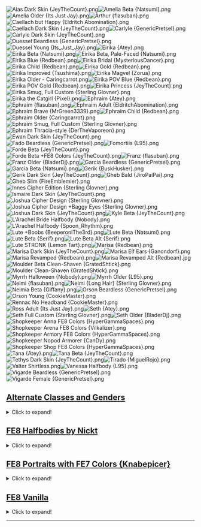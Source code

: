 ![Aias Dark Skin {JeyTheCount}.png](https://raw.githubusercontent.com/Klokinator/FE-Repo/main/Portrait%20Repository/FE08%20Mugs%20(Sacred%20Stones)/Aias%20Dark%20Skin%20(JeyTheCount).png "Aias Dark Skin {JeyTheCount}.png")![Amelia Beta {Natsumi}.png](https://raw.githubusercontent.com/Klokinator/FE-Repo/main/Portrait%20Repository/FE08%20Mugs%20(Sacred%20Stones)/Amelia%20Beta%20(Natsumi).png "Amelia Beta {Natsumi}.png")![Amelia Older {Its Just Jay}.png](https://raw.githubusercontent.com/Klokinator/FE-Repo/main/Portrait%20Repository/FE08%20Mugs%20(Sacred%20Stones)/Amelia%20Older%20%7BIts%20Just%20Jay%7D.png "Amelia Older {Its Just Jay}.png")![Arthur {flasuban}.png](https://raw.githubusercontent.com/Klokinator/FE-Repo/main/Portrait%20Repository/FE08%20Mugs%20(Sacred%20Stones)/Arthur%20(flasuban).png "Arthur {flasuban}.png")![Caellach but Happy {Eldritch Abomination}.png](https://raw.githubusercontent.com/Klokinator/FE-Repo/main/Portrait%20Repository/FE08%20Mugs%20(Sacred%20Stones)/Caellach%20but%20Happy%20(Eldritch%20Abomination).png "Caellach but Happy {Eldritch Abomination}.png")![Caellach Dark Skin {JeyTheCount}.png](https://raw.githubusercontent.com/Klokinator/FE-Repo/main/Portrait%20Repository/FE08%20Mugs%20(Sacred%20Stones)/Caellach%20Dark%20Skin%20(JeyTheCount).png "Caellach Dark Skin {JeyTheCount}.png")![Carlyle {GenericPretsel}.png](https://raw.githubusercontent.com/Klokinator/FE-Repo/main/Portrait%20Repository/FE08%20Mugs%20(Sacred%20Stones)/Carlyle%20(GenericPretsel).png "Carlyle {GenericPretsel}.png")![Carlyle Dark Skin {JeyTheCount}.png](https://raw.githubusercontent.com/Klokinator/FE-Repo/main/Portrait%20Repository/FE08%20Mugs%20(Sacred%20Stones)/Carlyle%20Dark%20Skin%20(JeyTheCount).png "Carlyle Dark Skin {JeyTheCount}.png")![Duessel Beardless {GenericPretsel}.png](https://raw.githubusercontent.com/Klokinator/FE-Repo/main/Portrait%20Repository/FE08%20Mugs%20(Sacred%20Stones)/Duessel%20Beardless%20(GenericPretsel).png "Duessel Beardless {GenericPretsel}.png")![Duessel Young {Its_Just_Jay}.png](https://raw.githubusercontent.com/Klokinator/FE-Repo/main/Portrait%20Repository/FE08%20Mugs%20(Sacred%20Stones)/Duessel%20Young%20(Its_Just_Jay).png "Duessel Young {Its_Just_Jay}.png")![Eirika {Atey}.png](https://raw.githubusercontent.com/Klokinator/FE-Repo/main/Portrait%20Repository/FE08%20Mugs%20(Sacred%20Stones)/Eirika%20(Atey).png "Eirika {Atey}.png")![Eirika Beta {Natsumi}.png](https://raw.githubusercontent.com/Klokinator/FE-Repo/main/Portrait%20Repository/FE08%20Mugs%20(Sacred%20Stones)/Eirika%20Beta%20(Natsumi).png "Eirika Beta {Natsumi}.png")![Eirika Beta, Pale-Faced {Natsumi}.png](https://raw.githubusercontent.com/Klokinator/FE-Repo/main/Portrait%20Repository/FE08%20Mugs%20(Sacred%20Stones)/Eirika%20Beta,%20Pale-Faced%20(Natsumi).png "Eirika Beta, Pale-Faced {Natsumi}.png")![Eirika Blue {Redbean}.png](https://raw.githubusercontent.com/Klokinator/FE-Repo/main/Portrait%20Repository/FE08%20Mugs%20(Sacred%20Stones)/Eirika%20Blue%20%7BRedbean%7D.png "Eirika Blue {Redbean}.png")![Eirika Bridal {MysteriousDancer}.png](https://raw.githubusercontent.com/Klokinator/FE-Repo/main/Portrait%20Repository/FE08%20Mugs%20(Sacred%20Stones)/Eirika%20Bridal%20(MysteriousDancer).png "Eirika Bridal {MysteriousDancer}.png")![Eirika Child {Redbean}.png](https://raw.githubusercontent.com/Klokinator/FE-Repo/main/Portrait%20Repository/FE08%20Mugs%20(Sacred%20Stones)/Eirika%20Child%20(Redbean).png "Eirika Child {Redbean}.png")![Eirika Gold {Redbean}.png](https://raw.githubusercontent.com/Klokinator/FE-Repo/main/Portrait%20Repository/FE08%20Mugs%20(Sacred%20Stones)/Eirika%20Gold%20%7BRedbean%7D.png "Eirika Gold {Redbean}.png")![Eirika Improved {Tsushima}.png](https://raw.githubusercontent.com/Klokinator/FE-Repo/main/Portrait%20Repository/FE08%20Mugs%20(Sacred%20Stones)/Eirika%20Improved%20(Tsushima).png "Eirika Improved {Tsushima}.png")![Eirika Magvel {Zorua}.png](https://raw.githubusercontent.com/Klokinator/FE-Repo/main/Portrait%20Repository/FE08%20Mugs%20(Sacred%20Stones)/Eirika%20Magvel%20(Zorua).png "Eirika Magvel {Zorua}.png")![Eirika Older - Caringcarrot.png](https://raw.githubusercontent.com/Klokinator/FE-Repo/main/Portrait%20Repository/FE08%20Mugs%20(Sacred%20Stones)/Eirika%20Older%20-%20Caringcarrot.png "Eirika Older - Caringcarrot.png")![Eirika POV Blue {Redbean}.png](https://raw.githubusercontent.com/Klokinator/FE-Repo/main/Portrait%20Repository/FE08%20Mugs%20(Sacred%20Stones)/Eirika%20POV%20Blue%20%7BRedbean%7D.png "Eirika POV Blue {Redbean}.png")![Eirika POV Gold {Redbean}.png](https://raw.githubusercontent.com/Klokinator/FE-Repo/main/Portrait%20Repository/FE08%20Mugs%20(Sacred%20Stones)/Eirika%20POV%20Gold%20%7BRedbean%7D.png "Eirika POV Gold {Redbean}.png")![Eirika Princess {JeyTheCount}.png](https://raw.githubusercontent.com/Klokinator/FE-Repo/main/Portrait%20Repository/FE08%20Mugs%20(Sacred%20Stones)/Eirika%20Princess%20(JeyTheCount).png "Eirika Princess {JeyTheCount}.png")![Eirika Smug, Full Custom {Sterling Glovner}.png](https://raw.githubusercontent.com/Klokinator/FE-Repo/main/Portrait%20Repository/FE08%20Mugs%20(Sacred%20Stones)/Eirika%20Smug,%20Full%20Custom%20(Sterling%20Glovner).png "Eirika Smug, Full Custom {Sterling Glovner}.png")![Eirika the Catgirl {Pixel}.png](https://raw.githubusercontent.com/Klokinator/FE-Repo/main/Portrait%20Repository/FE08%20Mugs%20(Sacred%20Stones)/Eirika%20the%20Catgirl%20(Pixel).png "Eirika the Catgirl {Pixel}.png")![Ephraim {Atey}.png](https://raw.githubusercontent.com/Klokinator/FE-Repo/main/Portrait%20Repository/FE08%20Mugs%20(Sacred%20Stones)/Ephraim%20(Atey).png "Ephraim {Atey}.png")![Ephraim {flasuban}.png](https://raw.githubusercontent.com/Klokinator/FE-Repo/main/Portrait%20Repository/FE08%20Mugs%20(Sacred%20Stones)/Ephraim%20(flasuban).png "Ephraim {flasuban}.png")![Ephraim Adult {EldritchAbomination}.png](https://raw.githubusercontent.com/Klokinator/FE-Repo/main/Portrait%20Repository/FE08%20Mugs%20(Sacred%20Stones)/Ephraim%20Adult%20(EldritchAbomination).png "Ephraim Adult {EldritchAbomination}.png")![Ephraim Brave {MrGreen3339}.png](https://raw.githubusercontent.com/Klokinator/FE-Repo/main/Portrait%20Repository/FE08%20Mugs%20(Sacred%20Stones)/Ephraim%20Brave%20(MrGreen3339).png "Ephraim Brave {MrGreen3339}.png")![Ephraim Child {Redbean}.png](https://raw.githubusercontent.com/Klokinator/FE-Repo/main/Portrait%20Repository/FE08%20Mugs%20(Sacred%20Stones)/Ephraim%20Child%20(Redbean).png "Ephraim Child {Redbean}.png")![Ephraim Older {Caringcarrot}.png](https://raw.githubusercontent.com/Klokinator/FE-Repo/main/Portrait%20Repository/FE08%20Mugs%20(Sacred%20Stones)/Ephraim%20Older%20(Caringcarrot).png "Ephraim Older {Caringcarrot}.png")![Ephraim Smug, Full Custom {Sterling Glovner}.png](https://raw.githubusercontent.com/Klokinator/FE-Repo/main/Portrait%20Repository/FE08%20Mugs%20(Sacred%20Stones)/Ephraim%20Smug,%20Full%20Custom%20(Sterling%20Glovner).png "Ephraim Smug, Full Custom {Sterling Glovner}.png")![Ephraim Thracia-style {DerTheVaporeon}.png](https://raw.githubusercontent.com/Klokinator/FE-Repo/main/Portrait%20Repository/FE08%20Mugs%20(Sacred%20Stones)/Ephraim%20Thracia-style%20(DerTheVaporeon).png "Ephraim Thracia-style {DerTheVaporeon}.png")![Ewan Dark Skin {JeyTheCount}.png](https://raw.githubusercontent.com/Klokinator/FE-Repo/main/Portrait%20Repository/FE08%20Mugs%20(Sacred%20Stones)/Ewan%20Dark%20Skin%20(JeyTheCount).png "Ewan Dark Skin {JeyTheCount}.png")![Fado Beardless {GenericPretsel}.png](https://raw.githubusercontent.com/Klokinator/FE-Repo/main/Portrait%20Repository/FE08%20Mugs%20(Sacred%20Stones)/Fado%20Beardless%20(GenericPretsel).png "Fado Beardless {GenericPretsel}.png")![Fomortiis {L95}.png](https://raw.githubusercontent.com/Klokinator/FE-Repo/main/Portrait%20Repository/FE08%20Mugs%20(Sacred%20Stones)/Fomortiis%20(L95).png "Fomortiis {L95}.png")![Forde Beta {JeyTheCount}.png](https://raw.githubusercontent.com/Klokinator/FE-Repo/main/Portrait%20Repository/FE08%20Mugs%20(Sacred%20Stones)/Forde%20Beta%20(JeyTheCount).png "Forde Beta {JeyTheCount}.png")![Forde Beta +FE8 Colors {JeyTheCount}.png](https://raw.githubusercontent.com/Klokinator/FE-Repo/main/Portrait%20Repository/FE08%20Mugs%20(Sacred%20Stones)/Forde%20Beta%20%2BFE8%20Colors%20(JeyTheCount).png "Forde Beta +FE8 Colors {JeyTheCount}.png")![Franz {flasuban}.png](https://raw.githubusercontent.com/Klokinator/FE-Repo/main/Portrait%20Repository/FE08%20Mugs%20(Sacred%20Stones)/Franz%20(flasuban).png "Franz {flasuban}.png")![Franz Older {BladerDj}.png](https://raw.githubusercontent.com/Klokinator/FE-Repo/main/Portrait%20Repository/FE08%20Mugs%20(Sacred%20Stones)/Franz%20Older%20(BladerDj).png "Franz Older {BladerDj}.png")![Garcia Beardless {GenericPretsel}.png](https://raw.githubusercontent.com/Klokinator/FE-Repo/main/Portrait%20Repository/FE08%20Mugs%20(Sacred%20Stones)/Garcia%20Beardless%20(GenericPretsel).png "Garcia Beardless {GenericPretsel}.png")![Garcia Beta {Natsumi}.png](https://raw.githubusercontent.com/Klokinator/FE-Repo/main/Portrait%20Repository/FE08%20Mugs%20(Sacred%20Stones)/Garcia%20Beta%20(Natsumi).png "Garcia Beta {Natsumi}.png")![Gerik {BuskHusker}.png](https://raw.githubusercontent.com/Klokinator/FE-Repo/main/Portrait%20Repository/FE08%20Mugs%20(Sacred%20Stones)/Gerik%20(BuskHusker).png "Gerik {BuskHusker}.png")![Gerik Dark Skin {JeyTheCount}.png](https://raw.githubusercontent.com/Klokinator/FE-Repo/main/Portrait%20Repository/FE08%20Mugs%20(Sacred%20Stones)/Gerik%20Dark%20Skin%20(JeyTheCount).png "Gerik Dark Skin {JeyTheCount}.png")![Gheb Bald {JiroPaiPai}.png](https://raw.githubusercontent.com/Klokinator/FE-Repo/main/Portrait%20Repository/FE08%20Mugs%20(Sacred%20Stones)/Gheb%20Bald%20(JiroPaiPai).png "Gheb Bald {JiroPaiPai}.png")![Gheb Slim {FireEmblemier}.png](https://raw.githubusercontent.com/Klokinator/FE-Repo/main/Portrait%20Repository/FE08%20Mugs%20(Sacred%20Stones)/Gheb%20Slim%20(FireEmblemier).png "Gheb Slim {FireEmblemier}.png")![Innes Cipher Edition {Sterling Glovner}.png](https://raw.githubusercontent.com/Klokinator/FE-Repo/main/Portrait%20Repository/FE08%20Mugs%20(Sacred%20Stones)/Innes%20Cipher%20Edition%20(Sterling%20Glovner).png "Innes Cipher Edition {Sterling Glovner}.png")![Ismaire Dark Skin {JeyTheCount}.png](https://raw.githubusercontent.com/Klokinator/FE-Repo/main/Portrait%20Repository/FE08%20Mugs%20(Sacred%20Stones)/Ismaire%20Dark%20Skin%20(JeyTheCount).png "Ismaire Dark Skin {JeyTheCount}.png")![Joshua Cipher Design {Sterling Glovner}.png](https://raw.githubusercontent.com/Klokinator/FE-Repo/main/Portrait%20Repository/FE08%20Mugs%20(Sacred%20Stones)/Joshua%20Cipher%20Design%20(Sterling%20Glovner).png "Joshua Cipher Design {Sterling Glovner}.png")![Joshua Cipher Design +Baggy Eyes {Sterling Glovner}.png](https://raw.githubusercontent.com/Klokinator/FE-Repo/main/Portrait%20Repository/FE08%20Mugs%20(Sacred%20Stones)/Joshua%20Cipher%20Design%20%2BBaggy%20Eyes%20(Sterling%20Glovner).png "Joshua Cipher Design +Baggy Eyes {Sterling Glovner}.png")![Joshua Dark Skin {JeyTheCount}.png](https://raw.githubusercontent.com/Klokinator/FE-Repo/main/Portrait%20Repository/FE08%20Mugs%20(Sacred%20Stones)/Joshua%20Dark%20Skin%20(JeyTheCount).png "Joshua Dark Skin {JeyTheCount}.png")![Kyle Beta {JeyTheCount}.png](https://raw.githubusercontent.com/Klokinator/FE-Repo/main/Portrait%20Repository/FE08%20Mugs%20(Sacred%20Stones)/Kyle%20Beta%20(JeyTheCount).png "Kyle Beta {JeyTheCount}.png")![L'Arachel Bride Halfbody {Nobody}.png](https://raw.githubusercontent.com/Klokinator/FE-Repo/main/Portrait%20Repository/FE08%20Mugs%20(Sacred%20Stones)/L'Arachel%20Bride%20Halfbody%20(Nobody).png "L'Arachel Bride Halfbody {Nobody}.png")![L'Arachel Halfbody {Spoon_Rhythm}.png](https://raw.githubusercontent.com/Klokinator/FE-Repo/main/Portrait%20Repository/FE08%20Mugs%20(Sacred%20Stones)/L'Arachel%20Halfbody%20(Spoon_Rhythm).png "L'Arachel Halfbody {Spoon_Rhythm}.png")![Lute +Boobs {BeeperoniThe3rd}.png](https://raw.githubusercontent.com/Klokinator/FE-Repo/main/Portrait%20Repository/FE08%20Mugs%20(Sacred%20Stones)/Lute%20%2BBoobs%20%7BBeeperoniThe3rd%7D.png "Lute +Boobs {BeeperoniThe3rd}.png")![Lute Beta {Natsumi}.png](https://raw.githubusercontent.com/Klokinator/FE-Repo/main/Portrait%20Repository/FE08%20Mugs%20(Sacred%20Stones)/Lute%20Beta%20(Natsumi).png "Lute Beta {Natsumi}.png")![Lute Beta {Serif}.png](https://raw.githubusercontent.com/Klokinator/FE-Repo/main/Portrait%20Repository/FE08%20Mugs%20(Sacred%20Stones)/Lute%20Beta%20(Serif).png "Lute Beta {Serif}.png")![Lute Beta Alt {Serif}.png](https://raw.githubusercontent.com/Klokinator/FE-Repo/main/Portrait%20Repository/FE08%20Mugs%20(Sacred%20Stones)/Lute%20Beta%20Alt%20(Serif).png "Lute Beta Alt {Serif}.png")![Lute STRONK {Lemon Tart}.png](https://raw.githubusercontent.com/Klokinator/FE-Repo/main/Portrait%20Repository/FE08%20Mugs%20(Sacred%20Stones)/Lute%20STRONK%20%7BLemon%20Tart%7D.png "Lute STRONK {Lemon Tart}.png")![Marisa {Redbean}.png](https://raw.githubusercontent.com/Klokinator/FE-Repo/main/Portrait%20Repository/FE08%20Mugs%20(Sacred%20Stones)/Marisa%20(Redbean).png "Marisa {Redbean}.png")![Marisa Dark Skin {JeyTheCount}.png](https://raw.githubusercontent.com/Klokinator/FE-Repo/main/Portrait%20Repository/FE08%20Mugs%20(Sacred%20Stones)/Marisa%20Dark%20Skin%20(JeyTheCount).png "Marisa Dark Skin {JeyTheCount}.png")![Marisa Elf Ears {Ganondorf}.png](https://raw.githubusercontent.com/Klokinator/FE-Repo/main/Portrait%20Repository/FE08%20Mugs%20(Sacred%20Stones)/Marisa%20Elf%20Ears%20(Ganondorf).png "Marisa Elf Ears {Ganondorf}.png")![Marisa Revamped {Redbean}.png](https://raw.githubusercontent.com/Klokinator/FE-Repo/main/Portrait%20Repository/FE08%20Mugs%20(Sacred%20Stones)/Marisa%20Revamped%20(Redbean).png "Marisa Revamped {Redbean}.png")![Marisa Revamped Alt {Redbean}.jpg](https://raw.githubusercontent.com/Klokinator/FE-Repo/main/Portrait%20Repository/FE08%20Mugs%20(Sacred%20Stones)/Marisa%20Revamped%20Alt%20(Redbean).jpg "Marisa Revamped Alt {Redbean}.jpg")![Moulder Beta Clean-Shaven {GratedShtick}.png](https://raw.githubusercontent.com/Klokinator/FE-Repo/main/Portrait%20Repository/FE08%20Mugs%20(Sacred%20Stones)/Moulder%20Beta%20Clean-Shaven%20(GratedShtick).png "Moulder Beta Clean-Shaven {GratedShtick}.png")![Moulder Clean-Shaven {GratedShtick}.png](https://raw.githubusercontent.com/Klokinator/FE-Repo/main/Portrait%20Repository/FE08%20Mugs%20(Sacred%20Stones)/Moulder%20Clean-Shaven%20(GratedShtick).png "Moulder Clean-Shaven {GratedShtick}.png")![Myrrh Halloween {Nobody}.png](https://raw.githubusercontent.com/Klokinator/FE-Repo/main/Portrait%20Repository/FE08%20Mugs%20(Sacred%20Stones)/Myrrh%20Halloween%20(Nobody).png "Myrrh Halloween {Nobody}.png")![Myrrh Older {L95}.png](https://raw.githubusercontent.com/Klokinator/FE-Repo/main/Portrait%20Repository/FE08%20Mugs%20(Sacred%20Stones)/Myrrh%20Older%20(L95).png "Myrrh Older {L95}.png")![Neimi {flasuban}.png](https://raw.githubusercontent.com/Klokinator/FE-Repo/main/Portrait%20Repository/FE08%20Mugs%20(Sacred%20Stones)/Neimi%20(flasuban).png "Neimi {flasuban}.png")![Neimi {Long Hair} {Sterling Glovner}.png](https://raw.githubusercontent.com/Klokinator/FE-Repo/main/Portrait%20Repository/FE08%20Mugs%20(Sacred%20Stones)/Neimi%20(Long%20Hair)%20%7BSterling%20Glovner%7D.png "Neimi {Long Hair} {Sterling Glovner}.png")![Neimia Beta {Giffany}.png](https://raw.githubusercontent.com/Klokinator/FE-Repo/main/Portrait%20Repository/FE08%20Mugs%20(Sacred%20Stones)/Neimia%20Beta%20(Giffany).png "Neimia Beta {Giffany}.png")![Orson Beardless {GenericPretsel}.png](https://raw.githubusercontent.com/Klokinator/FE-Repo/main/Portrait%20Repository/FE08%20Mugs%20(Sacred%20Stones)/Orson%20Beardless%20(GenericPretsel).png "Orson Beardless {GenericPretsel}.png")![Orson Young {CookieMaster}.png](https://raw.githubusercontent.com/Klokinator/FE-Repo/main/Portrait%20Repository/FE08%20Mugs%20(Sacred%20Stones)/Orson%20Young%20(CookieMaster).png "Orson Young {CookieMaster}.png")![Rennac No Headband {CookieMaster}.png](https://raw.githubusercontent.com/Klokinator/FE-Repo/main/Portrait%20Repository/FE08%20Mugs%20(Sacred%20Stones)/Rennac%20No%20Headband%20(CookieMaster).png "Rennac No Headband {CookieMaster}.png")![Ross Adult {Its Just Jay}.png](https://raw.githubusercontent.com/Klokinator/FE-Repo/main/Portrait%20Repository/FE08%20Mugs%20(Sacred%20Stones)/Ross%20Adult%20%7BIts%20Just%20Jay%7D.png "Ross Adult {Its Just Jay}.png")![Seth {Atey}.png](https://raw.githubusercontent.com/Klokinator/FE-Repo/main/Portrait%20Repository/FE08%20Mugs%20(Sacred%20Stones)/Seth%20(Atey).png "Seth {Atey}.png")![Seth Full Custom {Sterling Glovner}.png](https://raw.githubusercontent.com/Klokinator/FE-Repo/main/Portrait%20Repository/FE08%20Mugs%20(Sacred%20Stones)/Seth%20Full%20Custom%20(Sterling%20Glovner).png "Seth Full Custom {Sterling Glovner}.png")![Seth Older {BladerDj}.png](https://raw.githubusercontent.com/Klokinator/FE-Repo/main/Portrait%20Repository/FE08%20Mugs%20(Sacred%20Stones)/Seth%20Older%20(BladerDj).png "Seth Older {BladerDj}.png")![Shopkeeper Anna FE8 Colors {HyperGammaSpaces}.png](https://raw.githubusercontent.com/Klokinator/FE-Repo/main/Portrait%20Repository/FE08%20Mugs%20(Sacred%20Stones)/Shopkeeper%20Anna%20FE8%20Colors%20(HyperGammaSpaces).png "Shopkeeper Anna FE8 Colors {HyperGammaSpaces}.png")![Shopkeeper Arena FE8 Colors {Vilkalizer}.png](https://raw.githubusercontent.com/Klokinator/FE-Repo/main/Portrait%20Repository/FE08%20Mugs%20(Sacred%20Stones)/Shopkeeper%20Arena%20FE8%20Colors%20(Vilkalizer).png "Shopkeeper Arena FE8 Colors {Vilkalizer}.png")![Shopkeeper Armory FE8 Colors {HyperGammaSpaces}.png](https://raw.githubusercontent.com/Klokinator/FE-Repo/main/Portrait%20Repository/FE08%20Mugs%20(Sacred%20Stones)/Shopkeeper%20Armory%20FE8%20Colors%20(HyperGammaSpaces).png "Shopkeeper Armory FE8 Colors {HyperGammaSpaces}.png")![Shopkeeper Nopod Armorer {CanDy}.png](https://raw.githubusercontent.com/Klokinator/FE-Repo/main/Portrait%20Repository/FE08%20Mugs%20(Sacred%20Stones)/Shopkeeper%20Nopod%20Armorer%20(CanDy).png "Shopkeeper Nopod Armorer {CanDy}.png")![Shopkeeper Shop FE8 Colors {HyperGammaSpaces}.png](https://raw.githubusercontent.com/Klokinator/FE-Repo/main/Portrait%20Repository/FE08%20Mugs%20(Sacred%20Stones)/Shopkeeper%20Shop%20FE8%20Colors%20(HyperGammaSpaces).png "Shopkeeper Shop FE8 Colors {HyperGammaSpaces}.png")![Tana {Atey}.png](https://raw.githubusercontent.com/Klokinator/FE-Repo/main/Portrait%20Repository/FE08%20Mugs%20(Sacred%20Stones)/Tana%20(Atey).png "Tana {Atey}.png")![Tana Beta {JeyTheCount}.png](https://raw.githubusercontent.com/Klokinator/FE-Repo/main/Portrait%20Repository/FE08%20Mugs%20(Sacred%20Stones)/Tana%20Beta%20(JeyTheCount).png "Tana Beta {JeyTheCount}.png")![Tethys Dark Skin {JeyTheCount}.png](https://raw.githubusercontent.com/Klokinator/FE-Repo/main/Portrait%20Repository/FE08%20Mugs%20(Sacred%20Stones)/Tethys%20Dark%20Skin%20(JeyTheCount).png "Tethys Dark Skin {JeyTheCount}.png")![Tirado {MiguelRojo}.png](https://raw.githubusercontent.com/Klokinator/FE-Repo/main/Portrait%20Repository/FE08%20Mugs%20(Sacred%20Stones)/Tirado%20(MiguelRojo).png "Tirado {MiguelRojo}.png")![Valter Shirtless.png](https://raw.githubusercontent.com/Klokinator/FE-Repo/main/Portrait%20Repository/FE08%20Mugs%20(Sacred%20Stones)/Valter%20Shirtless.png "Valter Shirtless.png")![Vanessa Halfbody {L95}.png](https://raw.githubusercontent.com/Klokinator/FE-Repo/main/Portrait%20Repository/FE08%20Mugs%20(Sacred%20Stones)/Vanessa%20Halfbody%20(L95).png "Vanessa Halfbody {L95}.png")![Vigarde Beardless {GenericPretsel}.png](https://raw.githubusercontent.com/Klokinator/FE-Repo/main/Portrait%20Repository/FE08%20Mugs%20(Sacred%20Stones)/Vigarde%20Beardless%20(GenericPretsel).png "Vigarde Beardless {GenericPretsel}.png")![Vigarde Female {GenericPretsel}.png](https://raw.githubusercontent.com/Klokinator/FE-Repo/main/Portrait%20Repository/FE08%20Mugs%20(Sacred%20Stones)/Vigarde%20Female%20(GenericPretsel).png "Vigarde Female {GenericPretsel}.png")

## [Alternate Classes and Genders](Alternate%20Classes%20and%20Genders)

<details><summary>Click to expand!</summary>

![Eirika Cyberpunk {Rainlash}.png](https://raw.githubusercontent.com/Klokinator/FE-Repo/main/Portrait%20Repository/FE08%20Mugs%20(Sacred%20Stones)/Alternate%20Classes%20and%20Genders/Eirika%20Cyberpunk%20(Rainlash).png "Eirika Cyberpunk {Rainlash}.png")![Eirika Karl Marx - Eirikarl {Vilkalizer}.png](https://raw.githubusercontent.com/Klokinator/FE-Repo/main/Portrait%20Repository/FE08%20Mugs%20(Sacred%20Stones)/Alternate%20Classes%20and%20Genders/Eirika%20Karl%20Marx%20-%20Eirikarl%20(Vilkalizer).png "Eirika Karl Marx - Eirikarl {Vilkalizer}.png")![Ephrian Great Knight {Garytop}.png](https://raw.githubusercontent.com/Klokinator/FE-Repo/main/Portrait%20Repository/FE08%20Mugs%20(Sacred%20Stones)/Alternate%20Classes%20and%20Genders/Ephrian%20Great%20Knight%20%7BGarytop%7D.png "Ephrian Great Knight {Garytop}.png")![Gheb 'Gertrude' {MysteriousDancer}.png](https://raw.githubusercontent.com/Klokinator/FE-Repo/main/Portrait%20Repository/FE08%20Mugs%20(Sacred%20Stones)/Alternate%20Classes%20and%20Genders/Gheb%20'Gertrude'%20(MysteriousDancer).png "Gheb 'Gertrude' {MysteriousDancer}.png")![Joshua Bard {MeatOfJustice}.png](https://raw.githubusercontent.com/Klokinator/FE-Repo/main/Portrait%20Repository/FE08%20Mugs%20(Sacred%20Stones)/Alternate%20Classes%20and%20Genders/Joshua%20Bard%20%7BMeatOfJustice%7D.png "Joshua Bard {MeatOfJustice}.png")![Orson the Mage Knight {Ereshkigal}.png](https://raw.githubusercontent.com/Klokinator/FE-Repo/main/Portrait%20Repository/FE08%20Mugs%20(Sacred%20Stones)/Alternate%20Classes%20and%20Genders/Orson%20the%20Mage%20Knight%20(Ereshkigal).png "Orson the Mage Knight {Ereshkigal}.png")![Seth Female {Dai}.gif](https://raw.githubusercontent.com/Klokinator/FE-Repo/main/Portrait%20Repository/FE08%20Mugs%20(Sacred%20Stones)/Alternate%20Classes%20and%20Genders/Seth%20Female%20(Dai).gif "Seth Female {Dai}.gif")![Seth Female {Mewiyev}.png](https://raw.githubusercontent.com/Klokinator/FE-Repo/main/Portrait%20Repository/FE08%20Mugs%20(Sacred%20Stones)/Alternate%20Classes%20and%20Genders/Seth%20Female%20(Mewiyev).png "Seth Female {Mewiyev}.png")



----



</details>

## [FE8 Halfbodies by Nickt](FE8%20Halfbodies%20by%20Nickt)

<details><summary>Click to expand!</summary>

![Amelia.png](https://raw.githubusercontent.com/Klokinator/FE-Repo/main/Portrait%20Repository/FE08%20Mugs%20(Sacred%20Stones)/FE8%20Halfbodies%20by%20Nickt/Amelia.png "Amelia.png")![Eirika.png](https://raw.githubusercontent.com/Klokinator/FE-Repo/main/Portrait%20Repository/FE08%20Mugs%20(Sacred%20Stones)/FE8%20Halfbodies%20by%20Nickt/Eirika.png "Eirika.png")![Ephraim.png](https://raw.githubusercontent.com/Klokinator/FE-Repo/main/Portrait%20Repository/FE08%20Mugs%20(Sacred%20Stones)/FE8%20Halfbodies%20by%20Nickt/Ephraim.png "Ephraim.png")![Forde.png](https://raw.githubusercontent.com/Klokinator/FE-Repo/main/Portrait%20Repository/FE08%20Mugs%20(Sacred%20Stones)/FE8%20Halfbodies%20by%20Nickt/Forde.png "Forde.png")![Joshua.png](https://raw.githubusercontent.com/Klokinator/FE-Repo/main/Portrait%20Repository/FE08%20Mugs%20(Sacred%20Stones)/FE8%20Halfbodies%20by%20Nickt/Joshua.png "Joshua.png")![Kyle.png](https://raw.githubusercontent.com/Klokinator/FE-Repo/main/Portrait%20Repository/FE08%20Mugs%20(Sacred%20Stones)/FE8%20Halfbodies%20by%20Nickt/Kyle.png "Kyle.png")![Lyon.png](https://raw.githubusercontent.com/Klokinator/FE-Repo/main/Portrait%20Repository/FE08%20Mugs%20(Sacred%20Stones)/FE8%20Halfbodies%20by%20Nickt/Lyon.png "Lyon.png")![Neimi.png](https://raw.githubusercontent.com/Klokinator/FE-Repo/main/Portrait%20Repository/FE08%20Mugs%20(Sacred%20Stones)/FE8%20Halfbodies%20by%20Nickt/Neimi.png "Neimi.png")![Seth.png](https://raw.githubusercontent.com/Klokinator/FE-Repo/main/Portrait%20Repository/FE08%20Mugs%20(Sacred%20Stones)/FE8%20Halfbodies%20by%20Nickt/Seth.png "Seth.png")![Valter.png](https://raw.githubusercontent.com/Klokinator/FE-Repo/main/Portrait%20Repository/FE08%20Mugs%20(Sacred%20Stones)/FE8%20Halfbodies%20by%20Nickt/Valter.png "Valter.png")



----



</details>

## [FE8 Portraits with FE7 Colors {Knabepicer}](FE8%20Portraits%20with%20FE7%20Colors%20%7BKnabepicer%7D)

<details><summary>Click to expand!</summary>

![Aias.png](https://raw.githubusercontent.com/Klokinator/FE-Repo/main/Portrait%20Repository/FE08%20Mugs%20(Sacred%20Stones)/FE8%20Portraits%20with%20FE7%20Colors%20%7BKnabepicer%7D/Aias.png "Aias.png")![Amelia.png](https://raw.githubusercontent.com/Klokinator/FE-Repo/main/Portrait%20Repository/FE08%20Mugs%20(Sacred%20Stones)/FE8%20Portraits%20with%20FE7%20Colors%20%7BKnabepicer%7D/Amelia.png "Amelia.png")![anna.png](https://raw.githubusercontent.com/Klokinator/FE-Repo/main/Portrait%20Repository/FE08%20Mugs%20(Sacred%20Stones)/FE8%20Portraits%20with%20FE7%20Colors%20%7BKnabepicer%7D/anna.png "anna.png")![Artur.png](https://raw.githubusercontent.com/Klokinator/FE-Repo/main/Portrait%20Repository/FE08%20Mugs%20(Sacred%20Stones)/FE8%20Portraits%20with%20FE7%20Colors%20%7BKnabepicer%7D/Artur.png "Artur.png")![bazba.png](https://raw.githubusercontent.com/Klokinator/FE-Repo/main/Portrait%20Repository/FE08%20Mugs%20(Sacred%20Stones)/FE8%20Portraits%20with%20FE7%20Colors%20%7BKnabepicer%7D/bazba.png "bazba.png")![beran.png](https://raw.githubusercontent.com/Klokinator/FE-Repo/main/Portrait%20Repository/FE08%20Mugs%20(Sacred%20Stones)/FE8%20Portraits%20with%20FE7%20Colors%20%7BKnabepicer%7D/beran.png "beran.png")![binks.png](https://raw.githubusercontent.com/Klokinator/FE-Repo/main/Portrait%20Repository/FE08%20Mugs%20(Sacred%20Stones)/FE8%20Portraits%20with%20FE7%20Colors%20%7BKnabepicer%7D/binks.png "binks.png")![bone.png](https://raw.githubusercontent.com/Klokinator/FE-Repo/main/Portrait%20Repository/FE08%20Mugs%20(Sacred%20Stones)/FE8%20Portraits%20with%20FE7%20Colors%20%7BKnabepicer%7D/bone.png "bone.png")![breguet.png](https://raw.githubusercontent.com/Klokinator/FE-Repo/main/Portrait%20Repository/FE08%20Mugs%20(Sacred%20Stones)/FE8%20Portraits%20with%20FE7%20Colors%20%7BKnabepicer%7D/breguet.png "breguet.png")![brigand bandana.png](https://raw.githubusercontent.com/Klokinator/FE-Repo/main/Portrait%20Repository/FE08%20Mugs%20(Sacred%20Stones)/FE8%20Portraits%20with%20FE7%20Colors%20%7BKnabepicer%7D/brigand%20bandana.png "brigand bandana.png")![brigand unused.png](https://raw.githubusercontent.com/Klokinator/FE-Repo/main/Portrait%20Repository/FE08%20Mugs%20(Sacred%20Stones)/FE8%20Portraits%20with%20FE7%20Colors%20%7BKnabepicer%7D/brigand%20unused.png "brigand unused.png")![caellach.png](https://raw.githubusercontent.com/Klokinator/FE-Repo/main/Portrait%20Repository/FE08%20Mugs%20(Sacred%20Stones)/FE8%20Portraits%20with%20FE7%20Colors%20%7BKnabepicer%7D/caellach.png "caellach.png")![carlyle.png](https://raw.githubusercontent.com/Klokinator/FE-Repo/main/Portrait%20Repository/FE08%20Mugs%20(Sacred%20Stones)/FE8%20Portraits%20with%20FE7%20Colors%20%7BKnabepicer%7D/carlyle.png "carlyle.png")![colm.png](https://raw.githubusercontent.com/Klokinator/FE-Repo/main/Portrait%20Repository/FE08%20Mugs%20(Sacred%20Stones)/FE8%20Portraits%20with%20FE7%20Colors%20%7BKnabepicer%7D/colm.png "colm.png")![cormag.png](https://raw.githubusercontent.com/Klokinator/FE-Repo/main/Portrait%20Repository/FE08%20Mugs%20(Sacred%20Stones)/FE8%20Portraits%20with%20FE7%20Colors%20%7BKnabepicer%7D/cormag.png "cormag.png")![dara.png](https://raw.githubusercontent.com/Klokinator/FE-Repo/main/Portrait%20Repository/FE08%20Mugs%20(Sacred%20Stones)/FE8%20Portraits%20with%20FE7%20Colors%20%7BKnabepicer%7D/dara.png "dara.png")![Dozla.png](https://raw.githubusercontent.com/Klokinator/FE-Repo/main/Portrait%20Repository/FE08%20Mugs%20(Sacred%20Stones)/FE8%20Portraits%20with%20FE7%20Colors%20%7BKnabepicer%7D/Dozla.png "Dozla.png")![Duessel.png](https://raw.githubusercontent.com/Klokinator/FE-Repo/main/Portrait%20Repository/FE08%20Mugs%20(Sacred%20Stones)/FE8%20Portraits%20with%20FE7%20Colors%20%7BKnabepicer%7D/Duessel.png "Duessel.png")![Eirika.png](https://raw.githubusercontent.com/Klokinator/FE-Repo/main/Portrait%20Repository/FE08%20Mugs%20(Sacred%20Stones)/FE8%20Portraits%20with%20FE7%20Colors%20%7BKnabepicer%7D/Eirika.png "Eirika.png")![ephraim.png](https://raw.githubusercontent.com/Klokinator/FE-Repo/main/Portrait%20Repository/FE08%20Mugs%20(Sacred%20Stones)/FE8%20Portraits%20with%20FE7%20Colors%20%7BKnabepicer%7D/ephraim.png "ephraim.png")![evil_lyon.png](https://raw.githubusercontent.com/Klokinator/FE-Repo/main/Portrait%20Repository/FE08%20Mugs%20(Sacred%20Stones)/FE8%20Portraits%20with%20FE7%20Colors%20%7BKnabepicer%7D/evil_lyon.png "evil_lyon.png")![ewan.png](https://raw.githubusercontent.com/Klokinator/FE-Repo/main/Portrait%20Repository/FE08%20Mugs%20(Sacred%20Stones)/FE8%20Portraits%20with%20FE7%20Colors%20%7BKnabepicer%7D/ewan.png "ewan.png")![Fado.png](https://raw.githubusercontent.com/Klokinator/FE-Repo/main/Portrait%20Repository/FE08%20Mugs%20(Sacred%20Stones)/FE8%20Portraits%20with%20FE7%20Colors%20%7BKnabepicer%7D/Fado.png "Fado.png")![forde.png](https://raw.githubusercontent.com/Klokinator/FE-Repo/main/Portrait%20Repository/FE08%20Mugs%20(Sacred%20Stones)/FE8%20Portraits%20with%20FE7%20Colors%20%7BKnabepicer%7D/forde.png "forde.png")![franz.png](https://raw.githubusercontent.com/Klokinator/FE-Repo/main/Portrait%20Repository/FE08%20Mugs%20(Sacred%20Stones)/FE8%20Portraits%20with%20FE7%20Colors%20%7BKnabepicer%7D/franz.png "franz.png")![garcia.png](https://raw.githubusercontent.com/Klokinator/FE-Repo/main/Portrait%20Repository/FE08%20Mugs%20(Sacred%20Stones)/FE8%20Portraits%20with%20FE7%20Colors%20%7BKnabepicer%7D/garcia.png "garcia.png")![gerik.png](https://raw.githubusercontent.com/Klokinator/FE-Repo/main/Portrait%20Repository/FE08%20Mugs%20(Sacred%20Stones)/FE8%20Portraits%20with%20FE7%20Colors%20%7BKnabepicer%7D/gerik.png "gerik.png")![gheb.png](https://raw.githubusercontent.com/Klokinator/FE-Repo/main/Portrait%20Repository/FE08%20Mugs%20(Sacred%20Stones)/FE8%20Portraits%20with%20FE7%20Colors%20%7BKnabepicer%7D/gheb.png "gheb.png")![Gilliam.png](https://raw.githubusercontent.com/Klokinator/FE-Repo/main/Portrait%20Repository/FE08%20Mugs%20(Sacred%20Stones)/FE8%20Portraits%20with%20FE7%20Colors%20%7BKnabepicer%7D/Gilliam.png "Gilliam.png")![Glen.png](https://raw.githubusercontent.com/Klokinator/FE-Repo/main/Portrait%20Repository/FE08%20Mugs%20(Sacred%20Stones)/FE8%20Portraits%20with%20FE7%20Colors%20%7BKnabepicer%7D/Glen.png "Glen.png")![hayden.png](https://raw.githubusercontent.com/Klokinator/FE-Repo/main/Portrait%20Repository/FE08%20Mugs%20(Sacred%20Stones)/FE8%20Portraits%20with%20FE7%20Colors%20%7BKnabepicer%7D/hayden.png "hayden.png")![Innes.png](https://raw.githubusercontent.com/Klokinator/FE-Repo/main/Portrait%20Repository/FE08%20Mugs%20(Sacred%20Stones)/FE8%20Portraits%20with%20FE7%20Colors%20%7BKnabepicer%7D/Innes.png "Innes.png")![ismaire.png](https://raw.githubusercontent.com/Klokinator/FE-Repo/main/Portrait%20Repository/FE08%20Mugs%20(Sacred%20Stones)/FE8%20Portraits%20with%20FE7%20Colors%20%7BKnabepicer%7D/ismaire.png "ismaire.png")![joshua.png](https://raw.githubusercontent.com/Klokinator/FE-Repo/main/Portrait%20Repository/FE08%20Mugs%20(Sacred%20Stones)/FE8%20Portraits%20with%20FE7%20Colors%20%7BKnabepicer%7D/joshua.png "joshua.png")![Klimt.png](https://raw.githubusercontent.com/Klokinator/FE-Repo/main/Portrait%20Repository/FE08%20Mugs%20(Sacred%20Stones)/FE8%20Portraits%20with%20FE7%20Colors%20%7BKnabepicer%7D/Klimt.png "Klimt.png")![Knoll.png](https://raw.githubusercontent.com/Klokinator/FE-Repo/main/Portrait%20Repository/FE08%20Mugs%20(Sacred%20Stones)/FE8%20Portraits%20with%20FE7%20Colors%20%7BKnabepicer%7D/Knoll.png "Knoll.png")![kyle.png](https://raw.githubusercontent.com/Klokinator/FE-Repo/main/Portrait%20Repository/FE08%20Mugs%20(Sacred%20Stones)/FE8%20Portraits%20with%20FE7%20Colors%20%7BKnabepicer%7D/kyle.png "kyle.png")![LArachel.png](https://raw.githubusercontent.com/Klokinator/FE-Repo/main/Portrait%20Repository/FE08%20Mugs%20(Sacred%20Stones)/FE8%20Portraits%20with%20FE7%20Colors%20%7BKnabepicer%7D/LArachel.png "LArachel.png")![lute.png](https://raw.githubusercontent.com/Klokinator/FE-Repo/main/Portrait%20Repository/FE08%20Mugs%20(Sacred%20Stones)/FE8%20Portraits%20with%20FE7%20Colors%20%7BKnabepicer%7D/lute.png "lute.png")![lyon evil.png](https://raw.githubusercontent.com/Klokinator/FE-Repo/main/Portrait%20Repository/FE08%20Mugs%20(Sacred%20Stones)/FE8%20Portraits%20with%20FE7%20Colors%20%7BKnabepicer%7D/lyon%20evil.png "lyon evil.png")![lyon.png](https://raw.githubusercontent.com/Klokinator/FE-Repo/main/Portrait%20Repository/FE08%20Mugs%20(Sacred%20Stones)/FE8%20Portraits%20with%20FE7%20Colors%20%7BKnabepicer%7D/lyon.png "lyon.png")![mansel.png](https://raw.githubusercontent.com/Klokinator/FE-Repo/main/Portrait%20Repository/FE08%20Mugs%20(Sacred%20Stones)/FE8%20Portraits%20with%20FE7%20Colors%20%7BKnabepicer%7D/mansel.png "mansel.png")![marisa.png](https://raw.githubusercontent.com/Klokinator/FE-Repo/main/Portrait%20Repository/FE08%20Mugs%20(Sacred%20Stones)/FE8%20Portraits%20with%20FE7%20Colors%20%7BKnabepicer%7D/marisa.png "marisa.png")![messenger.png](https://raw.githubusercontent.com/Klokinator/FE-Repo/main/Portrait%20Repository/FE08%20Mugs%20(Sacred%20Stones)/FE8%20Portraits%20with%20FE7%20Colors%20%7BKnabepicer%7D/messenger.png "messenger.png")![morva.png](https://raw.githubusercontent.com/Klokinator/FE-Repo/main/Portrait%20Repository/FE08%20Mugs%20(Sacred%20Stones)/FE8%20Portraits%20with%20FE7%20Colors%20%7BKnabepicer%7D/morva.png "morva.png")![Moulder.png](https://raw.githubusercontent.com/Klokinator/FE-Repo/main/Portrait%20Repository/FE08%20Mugs%20(Sacred%20Stones)/FE8%20Portraits%20with%20FE7%20Colors%20%7BKnabepicer%7D/Moulder.png "Moulder.png")![murray.png](https://raw.githubusercontent.com/Klokinator/FE-Repo/main/Portrait%20Repository/FE08%20Mugs%20(Sacred%20Stones)/FE8%20Portraits%20with%20FE7%20Colors%20%7BKnabepicer%7D/murray.png "murray.png")![myrrh wings.png](https://raw.githubusercontent.com/Klokinator/FE-Repo/main/Portrait%20Repository/FE08%20Mugs%20(Sacred%20Stones)/FE8%20Portraits%20with%20FE7%20Colors%20%7BKnabepicer%7D/myrrh%20wings.png "myrrh wings.png")![myrrh.png](https://raw.githubusercontent.com/Klokinator/FE-Repo/main/Portrait%20Repository/FE08%20Mugs%20(Sacred%20Stones)/FE8%20Portraits%20with%20FE7%20Colors%20%7BKnabepicer%7D/myrrh.png "myrrh.png")![natasha.png](https://raw.githubusercontent.com/Klokinator/FE-Repo/main/Portrait%20Repository/FE08%20Mugs%20(Sacred%20Stones)/FE8%20Portraits%20with%20FE7%20Colors%20%7BKnabepicer%7D/natasha.png "natasha.png")![neimi.png](https://raw.githubusercontent.com/Klokinator/FE-Repo/main/Portrait%20Repository/FE08%20Mugs%20(Sacred%20Stones)/FE8%20Portraits%20with%20FE7%20Colors%20%7BKnabepicer%7D/neimi.png "neimi.png")![novala green.png](https://raw.githubusercontent.com/Klokinator/FE-Repo/main/Portrait%20Repository/FE08%20Mugs%20(Sacred%20Stones)/FE8%20Portraits%20with%20FE7%20Colors%20%7BKnabepicer%7D/novala%20green.png "novala green.png")![novala.png](https://raw.githubusercontent.com/Klokinator/FE-Repo/main/Portrait%20Repository/FE08%20Mugs%20(Sacred%20Stones)/FE8%20Portraits%20with%20FE7%20Colors%20%7BKnabepicer%7D/novala.png "novala.png")![oneill blue.png](https://raw.githubusercontent.com/Klokinator/FE-Repo/main/Portrait%20Repository/FE08%20Mugs%20(Sacred%20Stones)/FE8%20Portraits%20with%20FE7%20Colors%20%7BKnabepicer%7D/oneill%20blue.png "oneill blue.png")![oneill orange.png](https://raw.githubusercontent.com/Klokinator/FE-Repo/main/Portrait%20Repository/FE08%20Mugs%20(Sacred%20Stones)/FE8%20Portraits%20with%20FE7%20Colors%20%7BKnabepicer%7D/oneill%20orange.png "oneill orange.png")![oneill.png](https://raw.githubusercontent.com/Klokinator/FE-Repo/main/Portrait%20Repository/FE08%20Mugs%20(Sacred%20Stones)/FE8%20Portraits%20with%20FE7%20Colors%20%7BKnabepicer%7D/oneill.png "oneill.png")![orson tired.png](https://raw.githubusercontent.com/Klokinator/FE-Repo/main/Portrait%20Repository/FE08%20Mugs%20(Sacred%20Stones)/FE8%20Portraits%20with%20FE7%20Colors%20%7BKnabepicer%7D/orson%20tired.png "orson tired.png")![orson.png](https://raw.githubusercontent.com/Klokinator/FE-Repo/main/Portrait%20Repository/FE08%20Mugs%20(Sacred%20Stones)/FE8%20Portraits%20with%20FE7%20Colors%20%7BKnabepicer%7D/orson.png "orson.png")![Pablo.png](https://raw.githubusercontent.com/Klokinator/FE-Repo/main/Portrait%20Repository/FE08%20Mugs%20(Sacred%20Stones)/FE8%20Portraits%20with%20FE7%20Colors%20%7BKnabepicer%7D/Pablo.png "Pablo.png")![Rennac.png](https://raw.githubusercontent.com/Klokinator/FE-Repo/main/Portrait%20Repository/FE08%20Mugs%20(Sacred%20Stones)/FE8%20Portraits%20with%20FE7%20Colors%20%7BKnabepicer%7D/Rennac.png "Rennac.png")![riev.png](https://raw.githubusercontent.com/Klokinator/FE-Repo/main/Portrait%20Repository/FE08%20Mugs%20(Sacred%20Stones)/FE8%20Portraits%20with%20FE7%20Colors%20%7BKnabepicer%7D/riev.png "riev.png")![ross.png](https://raw.githubusercontent.com/Klokinator/FE-Repo/main/Portrait%20Repository/FE08%20Mugs%20(Sacred%20Stones)/FE8%20Portraits%20with%20FE7%20Colors%20%7BKnabepicer%7D/ross.png "ross.png")![Saar.png](https://raw.githubusercontent.com/Klokinator/FE-Repo/main/Portrait%20Repository/FE08%20Mugs%20(Sacred%20Stones)/FE8%20Portraits%20with%20FE7%20Colors%20%7BKnabepicer%7D/Saar.png "Saar.png")![saleh.png](https://raw.githubusercontent.com/Klokinator/FE-Repo/main/Portrait%20Repository/FE08%20Mugs%20(Sacred%20Stones)/FE8%20Portraits%20with%20FE7%20Colors%20%7BKnabepicer%7D/saleh.png "saleh.png")![selena.png](https://raw.githubusercontent.com/Klokinator/FE-Repo/main/Portrait%20Repository/FE08%20Mugs%20(Sacred%20Stones)/FE8%20Portraits%20with%20FE7%20Colors%20%7BKnabepicer%7D/selena.png "selena.png")![seth.png](https://raw.githubusercontent.com/Klokinator/FE-Repo/main/Portrait%20Repository/FE08%20Mugs%20(Sacred%20Stones)/FE8%20Portraits%20with%20FE7%20Colors%20%7BKnabepicer%7D/seth.png "seth.png")![soldier blue.png](https://raw.githubusercontent.com/Klokinator/FE-Repo/main/Portrait%20Repository/FE08%20Mugs%20(Sacred%20Stones)/FE8%20Portraits%20with%20FE7%20Colors%20%7BKnabepicer%7D/soldier%20blue.png "soldier blue.png")![soldier green.png](https://raw.githubusercontent.com/Klokinator/FE-Repo/main/Portrait%20Repository/FE08%20Mugs%20(Sacred%20Stones)/FE8%20Portraits%20with%20FE7%20Colors%20%7BKnabepicer%7D/soldier%20green.png "soldier green.png")![soldier purple.png](https://raw.githubusercontent.com/Klokinator/FE-Repo/main/Portrait%20Repository/FE08%20Mugs%20(Sacred%20Stones)/FE8%20Portraits%20with%20FE7%20Colors%20%7BKnabepicer%7D/soldier%20purple.png "soldier purple.png")![soldier red.png](https://raw.githubusercontent.com/Klokinator/FE-Repo/main/Portrait%20Repository/FE08%20Mugs%20(Sacred%20Stones)/FE8%20Portraits%20with%20FE7%20Colors%20%7BKnabepicer%7D/soldier%20red.png "soldier red.png")![soldier white.png](https://raw.githubusercontent.com/Klokinator/FE-Repo/main/Portrait%20Repository/FE08%20Mugs%20(Sacred%20Stones)/FE8%20Portraits%20with%20FE7%20Colors%20%7BKnabepicer%7D/soldier%20white.png "soldier white.png")![Syrene.png](https://raw.githubusercontent.com/Klokinator/FE-Repo/main/Portrait%20Repository/FE08%20Mugs%20(Sacred%20Stones)/FE8%20Portraits%20with%20FE7%20Colors%20%7BKnabepicer%7D/Syrene.png "Syrene.png")![Tana.png](https://raw.githubusercontent.com/Klokinator/FE-Repo/main/Portrait%20Repository/FE08%20Mugs%20(Sacred%20Stones)/FE8%20Portraits%20with%20FE7%20Colors%20%7BKnabepicer%7D/Tana.png "Tana.png")![tethys.png](https://raw.githubusercontent.com/Klokinator/FE-Repo/main/Portrait%20Repository/FE08%20Mugs%20(Sacred%20Stones)/FE8%20Portraits%20with%20FE7%20Colors%20%7BKnabepicer%7D/tethys.png "tethys.png")![tirado.png](https://raw.githubusercontent.com/Klokinator/FE-Repo/main/Portrait%20Repository/FE08%20Mugs%20(Sacred%20Stones)/FE8%20Portraits%20with%20FE7%20Colors%20%7BKnabepicer%7D/tirado.png "tirado.png")![valter.png](https://raw.githubusercontent.com/Klokinator/FE-Repo/main/Portrait%20Repository/FE08%20Mugs%20(Sacred%20Stones)/FE8%20Portraits%20with%20FE7%20Colors%20%7BKnabepicer%7D/valter.png "valter.png")![vanessa.png](https://raw.githubusercontent.com/Klokinator/FE-Repo/main/Portrait%20Repository/FE08%20Mugs%20(Sacred%20Stones)/FE8%20Portraits%20with%20FE7%20Colors%20%7BKnabepicer%7D/vanessa.png "vanessa.png")![vigarde dead.png](https://raw.githubusercontent.com/Klokinator/FE-Repo/main/Portrait%20Repository/FE08%20Mugs%20(Sacred%20Stones)/FE8%20Portraits%20with%20FE7%20Colors%20%7BKnabepicer%7D/vigarde%20dead.png "vigarde dead.png")![vigarde.png](https://raw.githubusercontent.com/Klokinator/FE-Repo/main/Portrait%20Repository/FE08%20Mugs%20(Sacred%20Stones)/FE8%20Portraits%20with%20FE7%20Colors%20%7BKnabepicer%7D/vigarde.png "vigarde.png")![villager black hair woman.png](https://raw.githubusercontent.com/Klokinator/FE-Repo/main/Portrait%20Repository/FE08%20Mugs%20(Sacred%20Stones)/FE8%20Portraits%20with%20FE7%20Colors%20%7BKnabepicer%7D/villager%20black%20hair%20woman.png "villager black hair woman.png")![villager boy.png](https://raw.githubusercontent.com/Klokinator/FE-Repo/main/Portrait%20Repository/FE08%20Mugs%20(Sacred%20Stones)/FE8%20Portraits%20with%20FE7%20Colors%20%7BKnabepicer%7D/villager%20boy.png "villager boy.png")![villager brunette woman.png](https://raw.githubusercontent.com/Klokinator/FE-Repo/main/Portrait%20Repository/FE08%20Mugs%20(Sacred%20Stones)/FE8%20Portraits%20with%20FE7%20Colors%20%7BKnabepicer%7D/villager%20brunette%20woman.png "villager brunette woman.png")![villager fat mustache.png](https://raw.githubusercontent.com/Klokinator/FE-Repo/main/Portrait%20Repository/FE08%20Mugs%20(Sacred%20Stones)/FE8%20Portraits%20with%20FE7%20Colors%20%7BKnabepicer%7D/villager%20fat%20mustache.png "villager fat mustache.png")![villager freckle man.png](https://raw.githubusercontent.com/Klokinator/FE-Repo/main/Portrait%20Repository/FE08%20Mugs%20(Sacred%20Stones)/FE8%20Portraits%20with%20FE7%20Colors%20%7BKnabepicer%7D/villager%20freckle%20man.png "villager freckle man.png")![villager middle age woman.png](https://raw.githubusercontent.com/Klokinator/FE-Repo/main/Portrait%20Repository/FE08%20Mugs%20(Sacred%20Stones)/FE8%20Portraits%20with%20FE7%20Colors%20%7BKnabepicer%7D/villager%20middle%20age%20woman.png "villager middle age woman.png")![villager mustache blonde.png](https://raw.githubusercontent.com/Klokinator/FE-Repo/main/Portrait%20Repository/FE08%20Mugs%20(Sacred%20Stones)/FE8%20Portraits%20with%20FE7%20Colors%20%7BKnabepicer%7D/villager%20mustache%20blonde.png "villager mustache blonde.png")![villager mustache brown hair.png](https://raw.githubusercontent.com/Klokinator/FE-Repo/main/Portrait%20Repository/FE08%20Mugs%20(Sacred%20Stones)/FE8%20Portraits%20with%20FE7%20Colors%20%7BKnabepicer%7D/villager%20mustache%20brown%20hair.png "villager mustache brown hair.png")![villager old lady.png](https://raw.githubusercontent.com/Klokinator/FE-Repo/main/Portrait%20Repository/FE08%20Mugs%20(Sacred%20Stones)/FE8%20Portraits%20with%20FE7%20Colors%20%7BKnabepicer%7D/villager%20old%20lady.png "villager old lady.png")![villager old man.png](https://raw.githubusercontent.com/Klokinator/FE-Repo/main/Portrait%20Repository/FE08%20Mugs%20(Sacred%20Stones)/FE8%20Portraits%20with%20FE7%20Colors%20%7BKnabepicer%7D/villager%20old%20man.png "villager old man.png")![villager young man.png](https://raw.githubusercontent.com/Klokinator/FE-Repo/main/Portrait%20Repository/FE08%20Mugs%20(Sacred%20Stones)/FE8%20Portraits%20with%20FE7%20Colors%20%7BKnabepicer%7D/villager%20young%20man.png "villager young man.png")![villlager girl.png](https://raw.githubusercontent.com/Klokinator/FE-Repo/main/Portrait%20Repository/FE08%20Mugs%20(Sacred%20Stones)/FE8%20Portraits%20with%20FE7%20Colors%20%7BKnabepicer%7D/villlager%20girl.png "villlager girl.png")![zonta.png](https://raw.githubusercontent.com/Klokinator/FE-Repo/main/Portrait%20Repository/FE08%20Mugs%20(Sacred%20Stones)/FE8%20Portraits%20with%20FE7%20Colors%20%7BKnabepicer%7D/zonta.png "zonta.png")



----



</details>

## [FE8 Vanilla](FE8%20Vanilla)

<details><summary>Click to expand!</summary>

![Aias.png](https://raw.githubusercontent.com/Klokinator/FE-Repo/main/Portrait%20Repository/FE08%20Mugs%20(Sacred%20Stones)/FE8%20Vanilla/Aias.png "Aias.png")![Amelia.png](https://raw.githubusercontent.com/Klokinator/FE-Repo/main/Portrait%20Repository/FE08%20Mugs%20(Sacred%20Stones)/FE8%20Vanilla/Amelia.png "Amelia.png")![Areana Guy.png](https://raw.githubusercontent.com/Klokinator/FE-Repo/main/Portrait%20Repository/FE08%20Mugs%20(Sacred%20Stones)/FE8%20Vanilla/Areana%20Guy.png "Areana Guy.png")![Artur.png](https://raw.githubusercontent.com/Klokinator/FE-Repo/main/Portrait%20Repository/FE08%20Mugs%20(Sacred%20Stones)/FE8%20Vanilla/Artur.png "Artur.png")![Bandit Beard.png](https://raw.githubusercontent.com/Klokinator/FE-Repo/main/Portrait%20Repository/FE08%20Mugs%20(Sacred%20Stones)/FE8%20Vanilla/Bandit%20Beard.png "Bandit Beard.png")![Bandit Nose.png](https://raw.githubusercontent.com/Klokinator/FE-Repo/main/Portrait%20Repository/FE08%20Mugs%20(Sacred%20Stones)/FE8%20Vanilla/Bandit%20Nose.png "Bandit Nose.png")![Bazba.png](https://raw.githubusercontent.com/Klokinator/FE-Repo/main/Portrait%20Repository/FE08%20Mugs%20(Sacred%20Stones)/FE8%20Vanilla/Bazba.png "Bazba.png")![Beran.png](https://raw.githubusercontent.com/Klokinator/FE-Repo/main/Portrait%20Repository/FE08%20Mugs%20(Sacred%20Stones)/FE8%20Vanilla/Beran.png "Beran.png")![Binks.png](https://raw.githubusercontent.com/Klokinator/FE-Repo/main/Portrait%20Repository/FE08%20Mugs%20(Sacred%20Stones)/FE8%20Vanilla/Binks.png "Binks.png")![Bone.png](https://raw.githubusercontent.com/Klokinator/FE-Repo/main/Portrait%20Repository/FE08%20Mugs%20(Sacred%20Stones)/FE8%20Vanilla/Bone.png "Bone.png")![Breguet.png](https://raw.githubusercontent.com/Klokinator/FE-Repo/main/Portrait%20Repository/FE08%20Mugs%20(Sacred%20Stones)/FE8%20Vanilla/Breguet.png "Breguet.png")![Caellach.png](https://raw.githubusercontent.com/Klokinator/FE-Repo/main/Portrait%20Repository/FE08%20Mugs%20(Sacred%20Stones)/FE8%20Vanilla/Caellach.png "Caellach.png")![Carlyle.png](https://raw.githubusercontent.com/Klokinator/FE-Repo/main/Portrait%20Repository/FE08%20Mugs%20(Sacred%20Stones)/FE8%20Vanilla/Carlyle.png "Carlyle.png")![Colm.png](https://raw.githubusercontent.com/Klokinator/FE-Repo/main/Portrait%20Repository/FE08%20Mugs%20(Sacred%20Stones)/FE8%20Vanilla/Colm.png "Colm.png")![Cormag.png](https://raw.githubusercontent.com/Klokinator/FE-Repo/main/Portrait%20Repository/FE08%20Mugs%20(Sacred%20Stones)/FE8%20Vanilla/Cormag.png "Cormag.png")![Dara.png](https://raw.githubusercontent.com/Klokinator/FE-Repo/main/Portrait%20Repository/FE08%20Mugs%20(Sacred%20Stones)/FE8%20Vanilla/Dara.png "Dara.png")![Dozla.png](https://raw.githubusercontent.com/Klokinator/FE-Repo/main/Portrait%20Repository/FE08%20Mugs%20(Sacred%20Stones)/FE8%20Vanilla/Dozla.png "Dozla.png")![Duessel.png](https://raw.githubusercontent.com/Klokinator/FE-Repo/main/Portrait%20Repository/FE08%20Mugs%20(Sacred%20Stones)/FE8%20Vanilla/Duessel.png "Duessel.png")![Eirika{Flashback}.png](https://raw.githubusercontent.com/Klokinator/FE-Repo/main/Portrait%20Repository/FE08%20Mugs%20(Sacred%20Stones)/FE8%20Vanilla/Eirika(Flashback).png "Eirika{Flashback}.png")![Eirika.png](https://raw.githubusercontent.com/Klokinator/FE-Repo/main/Portrait%20Repository/FE08%20Mugs%20(Sacred%20Stones)/FE8%20Vanilla/Eirika.png "Eirika.png")![Ephraim {Flashback}.png](https://raw.githubusercontent.com/Klokinator/FE-Repo/main/Portrait%20Repository/FE08%20Mugs%20(Sacred%20Stones)/FE8%20Vanilla/Ephraim%20(Flashback).png "Ephraim {Flashback}.png")![Ephraim Beta Flashback.png](https://raw.githubusercontent.com/Klokinator/FE-Repo/main/Portrait%20Repository/FE08%20Mugs%20(Sacred%20Stones)/FE8%20Vanilla/Ephraim%20Beta%20Flashback.png "Ephraim Beta Flashback.png")![Ephraim Beta.png](https://raw.githubusercontent.com/Klokinator/FE-Repo/main/Portrait%20Repository/FE08%20Mugs%20(Sacred%20Stones)/FE8%20Vanilla/Ephraim%20Beta.png "Ephraim Beta.png")![Ephraim.png](https://raw.githubusercontent.com/Klokinator/FE-Repo/main/Portrait%20Repository/FE08%20Mugs%20(Sacred%20Stones)/FE8%20Vanilla/Ephraim.png "Ephraim.png")![Ewan.png](https://raw.githubusercontent.com/Klokinator/FE-Repo/main/Portrait%20Repository/FE08%20Mugs%20(Sacred%20Stones)/FE8%20Vanilla/Ewan.png "Ewan.png")![Fado.png](https://raw.githubusercontent.com/Klokinator/FE-Repo/main/Portrait%20Repository/FE08%20Mugs%20(Sacred%20Stones)/FE8%20Vanilla/Fado.png "Fado.png")![Forde.png](https://raw.githubusercontent.com/Klokinator/FE-Repo/main/Portrait%20Repository/FE08%20Mugs%20(Sacred%20Stones)/FE8%20Vanilla/Forde.png "Forde.png")![Franz.png](https://raw.githubusercontent.com/Klokinator/FE-Repo/main/Portrait%20Repository/FE08%20Mugs%20(Sacred%20Stones)/FE8%20Vanilla/Franz.png "Franz.png")![Garcia.png](https://raw.githubusercontent.com/Klokinator/FE-Repo/main/Portrait%20Repository/FE08%20Mugs%20(Sacred%20Stones)/FE8%20Vanilla/Garcia.png "Garcia.png")![Gerik.png](https://raw.githubusercontent.com/Klokinator/FE-Repo/main/Portrait%20Repository/FE08%20Mugs%20(Sacred%20Stones)/FE8%20Vanilla/Gerik.png "Gerik.png")![Gheb.png](https://raw.githubusercontent.com/Klokinator/FE-Repo/main/Portrait%20Repository/FE08%20Mugs%20(Sacred%20Stones)/FE8%20Vanilla/Gheb.png "Gheb.png")![Gilliam.png](https://raw.githubusercontent.com/Klokinator/FE-Repo/main/Portrait%20Repository/FE08%20Mugs%20(Sacred%20Stones)/FE8%20Vanilla/Gilliam.png "Gilliam.png")![Glen.png](https://raw.githubusercontent.com/Klokinator/FE-Repo/main/Portrait%20Repository/FE08%20Mugs%20(Sacred%20Stones)/FE8%20Vanilla/Glen.png "Glen.png")![Hayden.png](https://raw.githubusercontent.com/Klokinator/FE-Repo/main/Portrait%20Repository/FE08%20Mugs%20(Sacred%20Stones)/FE8%20Vanilla/Hayden.png "Hayden.png")![Innes.png](https://raw.githubusercontent.com/Klokinator/FE-Repo/main/Portrait%20Repository/FE08%20Mugs%20(Sacred%20Stones)/FE8%20Vanilla/Innes.png "Innes.png")![Ismaire.png](https://raw.githubusercontent.com/Klokinator/FE-Repo/main/Portrait%20Repository/FE08%20Mugs%20(Sacred%20Stones)/FE8%20Vanilla/Ismaire.png "Ismaire.png")![Joshua.png](https://raw.githubusercontent.com/Klokinator/FE-Repo/main/Portrait%20Repository/FE08%20Mugs%20(Sacred%20Stones)/FE8%20Vanilla/Joshua.png "Joshua.png")![Klimt.png](https://raw.githubusercontent.com/Klokinator/FE-Repo/main/Portrait%20Repository/FE08%20Mugs%20(Sacred%20Stones)/FE8%20Vanilla/Klimt.png "Klimt.png")![Knoll{Flashback}.png](https://raw.githubusercontent.com/Klokinator/FE-Repo/main/Portrait%20Repository/FE08%20Mugs%20(Sacred%20Stones)/FE8%20Vanilla/Knoll(Flashback).png "Knoll{Flashback}.png")![Knoll.png](https://raw.githubusercontent.com/Klokinator/FE-Repo/main/Portrait%20Repository/FE08%20Mugs%20(Sacred%20Stones)/FE8%20Vanilla/Knoll.png "Knoll.png")![Kyle.png](https://raw.githubusercontent.com/Klokinator/FE-Repo/main/Portrait%20Repository/FE08%20Mugs%20(Sacred%20Stones)/FE8%20Vanilla/Kyle.png "Kyle.png")![L'Arachel.png](https://raw.githubusercontent.com/Klokinator/FE-Repo/main/Portrait%20Repository/FE08%20Mugs%20(Sacred%20Stones)/FE8%20Vanilla/L'Arachel.png "L'Arachel.png")![Lute.png](https://raw.githubusercontent.com/Klokinator/FE-Repo/main/Portrait%20Repository/FE08%20Mugs%20(Sacred%20Stones)/FE8%20Vanilla/Lute.png "Lute.png")![Lyon Evil.png](https://raw.githubusercontent.com/Klokinator/FE-Repo/main/Portrait%20Repository/FE08%20Mugs%20(Sacred%20Stones)/FE8%20Vanilla/Lyon%20Evil.png "Lyon Evil.png")![Lyon{Flashback}.png](https://raw.githubusercontent.com/Klokinator/FE-Repo/main/Portrait%20Repository/FE08%20Mugs%20(Sacred%20Stones)/FE8%20Vanilla/Lyon(Flashback).png "Lyon{Flashback}.png")![Lyon.png](https://raw.githubusercontent.com/Klokinator/FE-Repo/main/Portrait%20Repository/FE08%20Mugs%20(Sacred%20Stones)/FE8%20Vanilla/Lyon.png "Lyon.png")![L_Archel.png](https://raw.githubusercontent.com/Klokinator/FE-Repo/main/Portrait%20Repository/FE08%20Mugs%20(Sacred%20Stones)/FE8%20Vanilla/L_Archel.png "L_Archel.png")![Mansel.png](https://raw.githubusercontent.com/Klokinator/FE-Repo/main/Portrait%20Repository/FE08%20Mugs%20(Sacred%20Stones)/FE8%20Vanilla/Mansel.png "Mansel.png")![Marisa.png](https://raw.githubusercontent.com/Klokinator/FE-Repo/main/Portrait%20Repository/FE08%20Mugs%20(Sacred%20Stones)/FE8%20Vanilla/Marisa.png "Marisa.png")![Messenger.png](https://raw.githubusercontent.com/Klokinator/FE-Repo/main/Portrait%20Repository/FE08%20Mugs%20(Sacred%20Stones)/FE8%20Vanilla/Messenger.png "Messenger.png")![Morva.png](https://raw.githubusercontent.com/Klokinator/FE-Repo/main/Portrait%20Repository/FE08%20Mugs%20(Sacred%20Stones)/FE8%20Vanilla/Morva.png "Morva.png")![Moulder Beta.png](https://raw.githubusercontent.com/Klokinator/FE-Repo/main/Portrait%20Repository/FE08%20Mugs%20(Sacred%20Stones)/FE8%20Vanilla/Moulder%20Beta.png "Moulder Beta.png")![Moulder.png](https://raw.githubusercontent.com/Klokinator/FE-Repo/main/Portrait%20Repository/FE08%20Mugs%20(Sacred%20Stones)/FE8%20Vanilla/Moulder.png "Moulder.png")![Murray.png](https://raw.githubusercontent.com/Klokinator/FE-Repo/main/Portrait%20Repository/FE08%20Mugs%20(Sacred%20Stones)/FE8%20Vanilla/Murray.png "Murray.png")![Myrrh{Dragon Wings Variant}.png](https://raw.githubusercontent.com/Klokinator/FE-Repo/main/Portrait%20Repository/FE08%20Mugs%20(Sacred%20Stones)/FE8%20Vanilla/Myrrh(Dragon%20Wings%20Variant).png "Myrrh{Dragon Wings Variant}.png")![Myrrh.png](https://raw.githubusercontent.com/Klokinator/FE-Repo/main/Portrait%20Repository/FE08%20Mugs%20(Sacred%20Stones)/FE8%20Vanilla/Myrrh.png "Myrrh.png")![Natasha.png](https://raw.githubusercontent.com/Klokinator/FE-Repo/main/Portrait%20Repository/FE08%20Mugs%20(Sacred%20Stones)/FE8%20Vanilla/Natasha.png "Natasha.png")![Neimi.png](https://raw.githubusercontent.com/Klokinator/FE-Repo/main/Portrait%20Repository/FE08%20Mugs%20(Sacred%20Stones)/FE8%20Vanilla/Neimi.png "Neimi.png")![Novala Recolor.png](https://raw.githubusercontent.com/Klokinator/FE-Repo/main/Portrait%20Repository/FE08%20Mugs%20(Sacred%20Stones)/FE8%20Vanilla/Novala%20Recolor.png "Novala Recolor.png")![Novala.png](https://raw.githubusercontent.com/Klokinator/FE-Repo/main/Portrait%20Repository/FE08%20Mugs%20(Sacred%20Stones)/FE8%20Vanilla/Novala.png "Novala.png")![Orson Evil.png](https://raw.githubusercontent.com/Klokinator/FE-Repo/main/Portrait%20Repository/FE08%20Mugs%20(Sacred%20Stones)/FE8%20Vanilla/Orson%20Evil.png "Orson Evil.png")![Orson.png](https://raw.githubusercontent.com/Klokinator/FE-Repo/main/Portrait%20Repository/FE08%20Mugs%20(Sacred%20Stones)/FE8%20Vanilla/Orson.png "Orson.png")![O_Neill.png](https://raw.githubusercontent.com/Klokinator/FE-Repo/main/Portrait%20Repository/FE08%20Mugs%20(Sacred%20Stones)/FE8%20Vanilla/O_Neill.png "O_Neill.png")![Pablo.png](https://raw.githubusercontent.com/Klokinator/FE-Repo/main/Portrait%20Repository/FE08%20Mugs%20(Sacred%20Stones)/FE8%20Vanilla/Pablo.png "Pablo.png")![Rennac.png](https://raw.githubusercontent.com/Klokinator/FE-Repo/main/Portrait%20Repository/FE08%20Mugs%20(Sacred%20Stones)/FE8%20Vanilla/Rennac.png "Rennac.png")![Riev.png](https://raw.githubusercontent.com/Klokinator/FE-Repo/main/Portrait%20Repository/FE08%20Mugs%20(Sacred%20Stones)/FE8%20Vanilla/Riev.png "Riev.png")![Ross.png](https://raw.githubusercontent.com/Klokinator/FE-Repo/main/Portrait%20Repository/FE08%20Mugs%20(Sacred%20Stones)/FE8%20Vanilla/Ross.png "Ross.png")![Saar.png](https://raw.githubusercontent.com/Klokinator/FE-Repo/main/Portrait%20Repository/FE08%20Mugs%20(Sacred%20Stones)/FE8%20Vanilla/Saar.png "Saar.png")![Saleh.png](https://raw.githubusercontent.com/Klokinator/FE-Repo/main/Portrait%20Repository/FE08%20Mugs%20(Sacred%20Stones)/FE8%20Vanilla/Saleh.png "Saleh.png")![Selena.png](https://raw.githubusercontent.com/Klokinator/FE-Repo/main/Portrait%20Repository/FE08%20Mugs%20(Sacred%20Stones)/FE8%20Vanilla/Selena.png "Selena.png")![Seth.png](https://raw.githubusercontent.com/Klokinator/FE-Repo/main/Portrait%20Repository/FE08%20Mugs%20(Sacred%20Stones)/FE8%20Vanilla/Seth.png "Seth.png")![Shop Vendor.png](https://raw.githubusercontent.com/Klokinator/FE-Repo/main/Portrait%20Repository/FE08%20Mugs%20(Sacred%20Stones)/FE8%20Vanilla/Shop%20Vendor.png "Shop Vendor.png")![Syrene.png](https://raw.githubusercontent.com/Klokinator/FE-Repo/main/Portrait%20Repository/FE08%20Mugs%20(Sacred%20Stones)/FE8%20Vanilla/Syrene.png "Syrene.png")![Tana.png](https://raw.githubusercontent.com/Klokinator/FE-Repo/main/Portrait%20Repository/FE08%20Mugs%20(Sacred%20Stones)/FE8%20Vanilla/Tana.png "Tana.png")![Tethys.png](https://raw.githubusercontent.com/Klokinator/FE-Repo/main/Portrait%20Repository/FE08%20Mugs%20(Sacred%20Stones)/FE8%20Vanilla/Tethys.png "Tethys.png")![Tirado.png](https://raw.githubusercontent.com/Klokinator/FE-Repo/main/Portrait%20Repository/FE08%20Mugs%20(Sacred%20Stones)/FE8%20Vanilla/Tirado.png "Tirado.png")![Valter.png](https://raw.githubusercontent.com/Klokinator/FE-Repo/main/Portrait%20Repository/FE08%20Mugs%20(Sacred%20Stones)/FE8%20Vanilla/Valter.png "Valter.png")![Vanessa.png](https://raw.githubusercontent.com/Klokinator/FE-Repo/main/Portrait%20Repository/FE08%20Mugs%20(Sacred%20Stones)/FE8%20Vanilla/Vanessa.png "Vanessa.png")![Vigarde Zombie.png](https://raw.githubusercontent.com/Klokinator/FE-Repo/main/Portrait%20Repository/FE08%20Mugs%20(Sacred%20Stones)/FE8%20Vanilla/Vigarde%20Zombie.png "Vigarde Zombie.png")![Vigarde{Flashback}.png](https://raw.githubusercontent.com/Klokinator/FE-Repo/main/Portrait%20Repository/FE08%20Mugs%20(Sacred%20Stones)/FE8%20Vanilla/Vigarde(Flashback).png "Vigarde{Flashback}.png")![Vigarde.png](https://raw.githubusercontent.com/Klokinator/FE-Repo/main/Portrait%20Repository/FE08%20Mugs%20(Sacred%20Stones)/FE8%20Vanilla/Vigarde.png "Vigarde.png")![Weapon Vendor.png](https://raw.githubusercontent.com/Klokinator/FE-Repo/main/Portrait%20Repository/FE08%20Mugs%20(Sacred%20Stones)/FE8%20Vanilla/Weapon%20Vendor.png "Weapon Vendor.png")![Zonta.png](https://raw.githubusercontent.com/Klokinator/FE-Repo/main/Portrait%20Repository/FE08%20Mugs%20(Sacred%20Stones)/FE8%20Vanilla/Zonta.png "Zonta.png")



----



</details>



----

